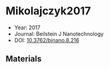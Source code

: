 <a name="article" />

# Mikolajczyk2017

* Year: 2017
* Journal: Beilstein J Nanotechnology
* DOI: <a href="https://doi.org/10.3762/bjnano.8.216">10.3762/bjnano.8.216</a>

## Materials
